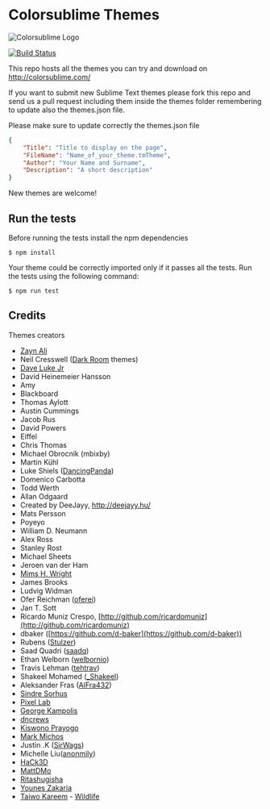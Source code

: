 Colorsublime Themes
===================
![Colorsublime Logo](http://colorsublime.com/img/ColorSublime_logo.png "Colorsublime")

[![Build Status](https://travis-ci.org/Colorsublime/Colorsublime-Themes.svg?branch=master)](https://travis-ci.org/Colorsublime/Colorsublime-Themes)

This repo hosts all the themes you can try and download on http://colorsublime.com/

If you want to submit new Sublime Text themes please fork this repo and send us a pull request including them inside the themes folder remembering to update also the themes.json file.

Please make sure to update correctly the themes.json file

```json
{
	"Title": "Title to display on the page",
	"FileName": "Name_of_your_theme.tmTheme",
	"Author": "Your Name and Surname",
	"Description": "A short description"
}
```

New themes are welcome!

## Run the tests

Before running the tests install the npm dependencies

```shell
$ npm install
```

Your theme could be correctly imported only if it passes all the tests.
Run the tests using the following command:

```shell
$ npm run test
```

## Credits

Themes creators
 - [Zayn Ali](https://twitter.com/zaynali53)
 - Neil Cresswell ([Dark Room](https://github.com/NeilCresswell/themes) themes)
 - [Dave Luke Jr](http://davelukejr.com)
 - David Heinemeier Hansson
 - Amy
 - Blackboard
 - Thomas Aylott
 - Austin Cummings
 - Jacob Rus
 - David Powers
 - Eiffel
 - Chris Thomas
 - Michael Obrocnik (mbixby)
 - Martin Kühl
 - Luke Shiels ([DancingPanda](https://github.com/shielsasaurus))
 - Domenico Carbotta
 - Todd Werth
 - Allan Odgaard
 - Created by DeeJayy, http://deejayy.hu/
 - Mats Persson
 - Poyeyo
 - William D. Neumann
 - Alex Ross
 - Stanley Rost
 - Michael Sheets
 - Jeroen van der Ham
 - [Mims H. Wright](https://github.com/mimshwright)
 - James Brooks
 - Ludvig Widman
 - Ofer Reichman ([oferei](http://oferei.com/))
 - Jan T. Sott
 - Ricardo Muniz Crespo, [http://github.com/ricardomuniz](http://github.com/ricardomuniz)
 - dbaker ([https://github.com/d-baker](https://github.com/d-baker))
 - Rubens ([Stulzer](https://github.com/stulzer))
 - Saad Quadri ([saadq](https://github.com/saadq))
 - Ethan Welborn ([welbornio](https://github.com/welbornio))
 - Travis Lehman ([tehtrav](http://twitter.com/tehtrav))
 - Shakeel Mohamed ([_Shakeel](http://twitter.com/_Shakeel))
 - Aleksander Fras ([AlFra432](http://twitter.com/AlFra432))
 - [Sindre Sorhus](http://sindresorhus.com)
 - [Pixel Lab](http://thinkpixellab.com/)
 - [George Kampolis](http://www.gkampolis.com)
 - [dncrews](http://github.com/dncrews)
 - [Kiswono Prayogo](http://github.com/kokizzu)
 - [Mark Michos](https://www.twitter.com/TheMarkWithK)
 - Justin .K ([SirWags](https://github.com/SirWags))
 - Michelle Liu([anonmily](http://github.com/anonmily))
 - [HaCk3D](https://github.com/HaCk3Dq)
 - [MattDMo](https://github.com/MattDMo)
 - [Ritashugisha](https://github.com/ritashugisha)
 - [Younes Zakaria](https://github.com/drcd)
 - [Taiwo Kareem](https://github.com/tushortz) - [Wildlife](https://packagecontrol.io/packages/Wildlife)
